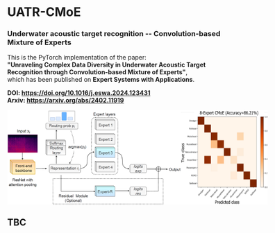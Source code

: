 # UATR-CMoE
### Underwater acoustic target recognition -- Convolution-based Mixture of Experts


This is the PyTorch implementation of the paper:   
**"Unraveling Complex Data Diversity in Underwater Acoustic Target Recognition through Convolution-based Mixture of Experts"**,      
which has been published on **Expert Systems with Applications**.     

**DOI: https://doi.org/10.1016/j.eswa.2024.123431**      
**Arxiv: https://arxiv.org/abs/2402.11919**   

<div style="display: flex; justify-content: space-between;">
    <img src="figs/framework.jpg" alt="First Figure" width="400" />
    <img src="figs/results.jpg" alt="Second Figure" width="200" />
</div>


## TBC


